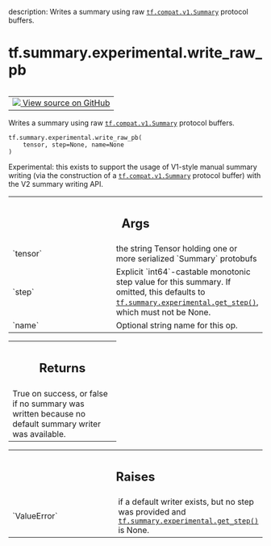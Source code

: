 description: Writes a summary using raw <a href="../../../tf/compat/v1/Summary.md"><code>tf.compat.v1.Summary</code></a> protocol buffers.

<div itemscope itemtype="http://developers.google.com/ReferenceObject">
<meta itemprop="name" content="tf.summary.experimental.write_raw_pb" />
<meta itemprop="path" content="Stable" />
</div>

# tf.summary.experimental.write_raw_pb

<!-- Insert buttons and diff -->

<table class="tfo-notebook-buttons tfo-api nocontent" align="left">
<td>
  <a target="_blank" href="https://github.com/tensorflow/tensorflow/blob/r2.3/tensorflow/python/ops/summary_ops_v2.py#L687-L736">
    <img src="https://www.tensorflow.org/images/GitHub-Mark-32px.png" />
    View source on GitHub
  </a>
</td>
</table>



Writes a summary using raw <a href="../../../tf/compat/v1/Summary.md"><code>tf.compat.v1.Summary</code></a> protocol buffers.

<pre class="devsite-click-to-copy prettyprint lang-py tfo-signature-link">
<code>tf.summary.experimental.write_raw_pb(
    tensor, step=None, name=None
)
</code></pre>



<!-- Placeholder for "Used in" -->

Experimental: this exists to support the usage of V1-style manual summary
writing (via the construction of a <a href="../../../tf/compat/v1/Summary.md"><code>tf.compat.v1.Summary</code></a> protocol buffer)
with the V2 summary writing API.

<!-- Tabular view -->
 <table class="responsive fixed orange">
<colgroup><col width="214px"><col></colgroup>
<tr><th colspan="2"><h2 class="add-link">Args</h2></th></tr>

<tr>
<td>
`tensor`
</td>
<td>
the string Tensor holding one or more serialized `Summary` protobufs
</td>
</tr><tr>
<td>
`step`
</td>
<td>
Explicit `int64`-castable monotonic step value for this summary. If
omitted, this defaults to <a href="../../../tf/summary/experimental/get_step.md"><code>tf.summary.experimental.get_step()</code></a>, which must
not be None.
</td>
</tr><tr>
<td>
`name`
</td>
<td>
Optional string name for this op.
</td>
</tr>
</table>



<!-- Tabular view -->
 <table class="responsive fixed orange">
<colgroup><col width="214px"><col></colgroup>
<tr><th colspan="2"><h2 class="add-link">Returns</h2></th></tr>
<tr class="alt">
<td colspan="2">
True on success, or false if no summary was written because no default
summary writer was available.
</td>
</tr>

</table>



<!-- Tabular view -->
 <table class="responsive fixed orange">
<colgroup><col width="214px"><col></colgroup>
<tr><th colspan="2"><h2 class="add-link">Raises</h2></th></tr>

<tr>
<td>
`ValueError`
</td>
<td>
if a default writer exists, but no step was provided and
<a href="../../../tf/summary/experimental/get_step.md"><code>tf.summary.experimental.get_step()</code></a> is None.
</td>
</tr>
</table>


